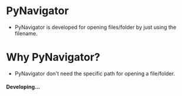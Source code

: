 # PyNavigator

* PyNavigator is developed for opening files/folder by just using the filename.

# Why PyNavigator?

* PyNavigator don't need the specific path for opening a file/folder.
  
#### Developing...

